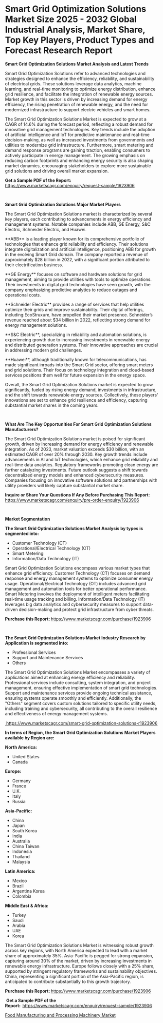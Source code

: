 <p><h1>Smart Grid Optimization Solutions Market Size 2025 - 2032 Global Industrial Analysis, Market Share, Top Key Players, Product Types and Forecast Research Report</h1></p><p><strong>Smart Grid Optimization Solutions Market Analysis and Latest Trends</strong></p>
<p><p>Smart Grid Optimization Solutions refer to advanced technologies and strategies designed to enhance the efficiency, reliability, and sustainability of electrical grids. These solutions leverage data analytics, machine learning, and real-time monitoring to optimize energy distribution, enhance grid resilience, and facilitate the integration of renewable energy sources. Market growth in this sector is driven by increasing demand for energy efficiency, the rising penetration of renewable energy, and the need for modernized infrastructure to support electric vehicles and smart homes.</p><p>The Smart Grid Optimization Solutions Market is expected to grow at a CAGR of 14.6% during the forecast period, reflecting a robust demand for innovative grid management technologies. Key trends include the adoption of artificial intelligence and IoT for predictive maintenance and real-time decision-making, as well as increased investments from governments and utilities to modernize grid infrastructure. Furthermore, smart metering and demand response programs are gaining traction, enabling consumers to actively participate in energy management. The growing emphasis on reducing carbon footprints and enhancing energy security is also shaping market dynamics, encouraging stakeholders to explore more sustainable grid solutions and driving overall market expansion.</p></p>
<p><strong>Get a Sample PDF of the Report:&nbsp;</strong> <a href="https://www.marketscagr.com/enquiry/request-sample/1923906?utm_campaign=2939&utm_medium=2&utm_source=Github&utm_content=ia&utm_term=28032025&utm_id=smart-grid-optimization-solutions">https://www.marketscagr.com/enquiry/request-sample/1923906</a></p>
<p>&nbsp;</p>
<p><strong>Smart Grid Optimization Solutions Major Market Players</strong></p>
<p><p>The Smart Grid Optimization Solutions market is characterized by several key players, each contributing to advancements in energy efficiency and management systems. Notable companies include ABB, GE Energy, S&C Electric, Schneider Electric, and Huawei.</p><p>**ABB** is a leading player known for its comprehensive portfolio of technologies that enhance grid reliability and efficiency. Their solutions integrate digitalization and artificial intelligence, positioning ABB for growth in the evolving Smart Grid domain. The company reported a revenue of approximately $28 billion in 2022, with a significant portion attributed to their electrification business.</p><p>**GE Energy** focuses on software and hardware solutions for grid management, aiming to provide utilities with tools to optimize operations. Their investments in digital grid technologies have seen growth, with the company emphasizing predictive analytics to reduce outages and operational costs.</p><p>**Schneider Electric** provides a range of services that help utilities optimize their grids and improve sustainability. Their digital offerings, including EcoStruxure, have propelled their market presence. Schneider’s revenue reached about $34 billion in 2022, reflecting strong demand for energy management solutions.</p><p>**S&C Electric**, specializing in reliability and automation solutions, is experiencing growth due to increasing investments in renewable energy and distributed generation systems. Their innovative approaches are crucial in addressing modern grid challenges.</p><p>**Huawei**, although traditionally known for telecommunications, has made significant inroads into the Smart Grid sector, offering smart meters and grid solutions. Their focus on technology integration and cloud-based services positions them well for future expansion in the energy space.</p><p>Overall, the Smart Grid Optimization Solutions market is expected to grow significantly, fueled by rising energy demand, investments in infrastructure, and the shift towards renewable energy sources. Collectively, these players' innovations are set to enhance grid resilience and efficiency, capturing substantial market shares in the coming years.</p></p>
<p>&nbsp;</p>
<p><strong>What Are The Key Opportunities For Smart Grid Optimization Solutions Manufacturers?</strong></p>
<p><p>The Smart Grid Optimization Solutions market is poised for significant growth, driven by increasing demand for energy efficiency and renewable integration. As of 2023, market valuation exceeds $30 billion, with an estimated CAGR of over 20% through 2030. Key growth trends include advancements in AI and IoT technologies, which enhance grid reliability and real-time data analytics. Regulatory frameworks promoting clean energy are further catalyzing investments. Future outlook suggests a shift towards decentralized energy models and enhanced cybersecurity measures. Companies focusing on innovative software solutions and partnerships with utility providers will likely capture substantial market share.</p></p>
<p><strong>Inquire or Share Your Questions If Any Before Purchasing This Report:</strong> <a href="https://www.marketscagr.com/enquiry/pre-order-enquiry/1923906?utm_campaign=2939&utm_medium=2&utm_source=Github&utm_content=ia&utm_term=28032025&utm_id=smart-grid-optimization-solutions">https://www.marketscagr.com/enquiry/pre-order-enquiry/1923906</a></p>
<p>&nbsp;</p>
<p><strong>Market Segmentation</strong></p>
<p><strong>The Smart Grid Optimization Solutions Market Analysis by types is segmented into:</strong></p>
<p><ul><li>Customer Technology (CT)</li><li>Operational/Electrical Technology (OT)</li><li>Smart Metering</li><li>Information/Data Technology (IT)</li></ul></p>
<p><p>Smart Grid Optimization Solutions encompass various market types that enhance grid efficiency. Customer Technology (CT) focuses on demand response and energy management systems to optimize consumer energy usage. Operational/Electrical Technology (OT) includes advanced grid management and automation tools for better operational performance. Smart Metering involves the deployment of intelligent meters facilitating real-time usage tracking and billing. Information/Data Technology (IT) leverages big data analytics and cybersecurity measures to support data-driven decision-making and protect grid infrastructure from cyber threats.</p></p>
<p><strong>Purchase this Report:&nbsp;</strong><a href="https://www.marketscagr.com/purchase/1923906?utm_campaign=2939&utm_medium=2&utm_source=Github&utm_content=ia&utm_term=28032025&utm_id=smart-grid-optimization-solutions">https://www.marketscagr.com/purchase/1923906</a></p>
<p>&nbsp;</p>
<p><strong>The Smart Grid Optimization Solutions Market Industry Research by Application is segmented into:</strong></p>
<p><ul><li>Professional Services</li><li>Support and Maintenance Services</li><li>Others</li></ul></p>
<p><p>The Smart Grid Optimization Solutions Market encompasses a variety of applications aimed at enhancing energy efficiency and reliability. Professional services include consulting, system integration, and project management, ensuring effective implementation of smart grid technologies. Support and maintenance services provide ongoing technical assistance, ensuring systems operate smoothly and efficiently. Additionally, the "Others" segment covers custom solutions tailored to specific utility needs, including training and cybersecurity, all contributing to the overall resilience and effectiveness of energy management systems.</p></p>
<p><a href="https://www.marketscagr.com/smart-grid-optimization-solutions-r1923906?utm_campaign=2939&utm_medium=2&utm_source=Github&utm_content=ia&utm_term=28032025&utm_id=smart-grid-optimization-solutions">&nbsp;https://www.marketscagr.com/smart-grid-optimization-solutions-r1923906</a></p>
<p><strong>In terms of Region, the Smart Grid Optimization Solutions Market Players available by Region are:</strong></p>
<p>
    <p> <strong> North America: </strong>
        <ul>
            <li>United States</li>
            <li>Canada</li>
        </ul>
        </p> 
    <p> <strong> Europe: </strong>
        <ul>
            <li>Germany</li>
            <li>France</li>
            <li>U.K.</li>
            <li>Italy</li>
            <li>Russia</li>
        </ul>
        </p> 
    <p> <strong> Asia-Pacific: </strong>
        <ul>
            <li>China</li>
            <li>Japan</li>
            <li>South Korea</li>
            <li>India</li>
            <li>Australia</li>
            <li>China Taiwan</li>
            <li>Indonesia</li>
            <li>Thailand</li>
            <li>Malaysia</li>
        </ul>
        </p> 
    <p> <strong> Latin America: </strong>
        <ul>
            <li>Mexico</li>
            <li>Brazil</li>
            <li>Argentina Korea</li>
            <li>Colombia</li>
        </ul>
        </p> 
    <p> <strong> Middle East & Africa: </strong>
        <ul>
            <li>Turkey</li>
            <li>Saudi</li>
            <li>Arabia</li>
            <li>UAE</li>
            <li>Korea</li>
        </ul>
    </p>
    </p>
<p><p>The Smart Grid Optimization Solutions Market is witnessing robust growth across key regions, with North America expected to lead with a market share of approximately 35%. Asia-Pacific is pegged for strong expansion, capturing around 30% of the market, driven by increasing investments in renewable energy infrastructure. Europe follows closely with a 25% share, supported by stringent regulatory frameworks and sustainability objectives. China, representing a significant portion of the Asia-Pacific region, is anticipated to contribute substantially to this growth trajectory.</p></p>
<p><strong>Purchase this Report: </strong><a href="https://www.marketscagr.com/purchase/1923906?utm_campaign=2939&utm_medium=2&utm_source=Github&utm_content=ia&utm_term=28032025&utm_id=smart-grid-optimization-solutions">https://www.marketscagr.com/purchase/1923906</a></p>
<p>&nbsp;<strong>Get a Sample PDF of the Report:&nbsp;&nbsp;</strong><a href="https://www.marketscagr.com/enquiry/request-sample/1923906?utm_campaign=2939&utm_medium=2&utm_source=Github&utm_content=ia&utm_term=28032025&utm_id=smart-grid-optimization-solutions">https://www.marketscagr.com/enquiry/request-sample/1923906</a></p>
<p><strong></strong></p>
<p><p><a href="https://github.com/akrachveslov/Market-Research-Report-List-1/blob/main/food-manufacturing-and-processing-machinery-market.md?utm_campaign=2939&utm_medium=2&utm_source=Github&utm_content=ia&utm_term=28032025&utm_id=smart-grid-optimization-solutions">Food Manufacturing and Processing Machinery Market</a></p></p>